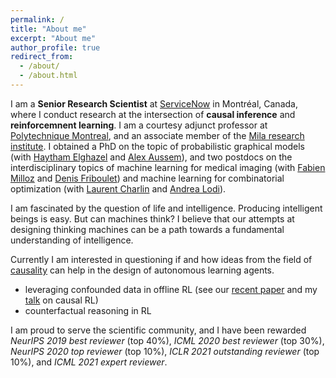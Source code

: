 ```yaml
---
permalink: /
title: "About me"
excerpt: "About me"
author_profile: true
redirect_from: 
  - /about/
  - /about.html
---
```


I am a **Senior Research Scientist** at [ServiceNow](https://www.servicenow.com/research/) in Montréal, Canada, where I conduct research at the intersection of **causal inference** and **reinforcemnent learning**. I am a courtesy adjunct professor at [Polytechnique Montreal](https://www.polymtl.ca/), and an associate member of the [Mila research institute](https://mila.quebec/mila/). I obtained a PhD on the topic of probabilistic graphical models (with [Haytham Elghazel](https://perso.univ-lyon1.fr/haytham.elghazel/) and [Alex Aussem](https://perso.univ-lyon1.fr/alexandre.aussem/)), and two postdocs on the interdisciplinary topics of machine learning for medical imaging (with [Fabien Milloz](http://www.gipsa-lab.fr/~fabien.millioz/index_en.html) and [Denis Friboulet](https://www.creatis.insa-lyon.fr/site7/fr/DenisFriboulet)) and machine learning for combinatorial optimization (with [Laurent Charlin](https://tech.cornell.edu/people/andrea-lodi/) and [Andrea Lodi](https://tech.cornell.edu/people/andrea-lodi/)).

I am fascinated by the question of life and intelligence. Producing intelligent beings is easy. But can machines think? I believe that our attempts at designing thinking machines can be a path towards a fundamental understanding of intelligence.

Currently I am interested in questioning if and how ideas from the field of [causality](https://en.wikipedia.org/wiki/Causality_(book)) can help in the design of autonomous learning agents.
- leveraging confounded data in offline RL (see our [recent paper](https://arxiv.org/abs/2106.14421) and my [talk](https://www.youtube.com/watch?v=W4svj2B4qOE) on causal RL)
- counterfactual reasoning in RL

I am proud to serve the scientific community, and I have been rewarded _NeurIPS 2019 best reviewer_ (top 40%), _ICML 2020 best reviewer_ (top 30%), _NeurIPS 2020 top reviewer_ (top 10%), _ICLR 2021 outstanding reviewer_ (top 10%), and _ICML 2021 expert reviewer_.
